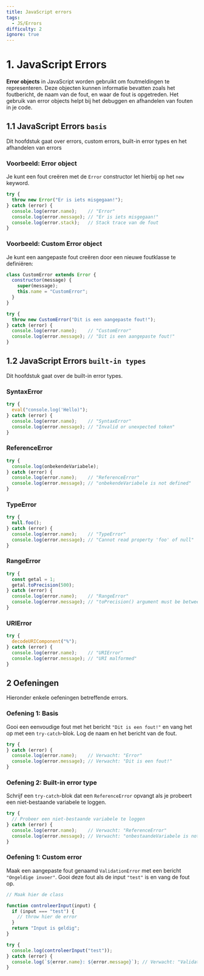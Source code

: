 ```yaml
---
title: JavaScript errors
tags:
  - JS/Errors
difficulty: 2
ignore: true
---
```


# 1. JavaScript Errors
**Error objects** in JavaScript worden gebruikt om foutmeldingen te representeren. Deze objecten kunnen informatie bevatten zoals het foutbericht, de naam van de fout, en waar de fout is opgetreden. Het gebruik van error objects helpt bij het debuggen en afhandelen van fouten in je code.

## 1.1 JavaScript Errors `basis`
Dit hoofdstuk gaat over errors, custom errors, built-in error types en het afhandelen van errors

### Voorbeeld: Error object
Je kunt een fout creëren met de `Error` constructor let hierbij op het `new` keyword.

```javascript
try {
  throw new Error("Er is iets misgegaan!");
} catch (error) {
  console.log(error.name);    // "Error"
  console.log(error.message); // "Er is iets misgegaan!"
  console.log(error.stack);   // Stack trace van de fout
}
```

### Voorbeeld: Custom Error object
Je kunt een aangepaste fout creëren door een nieuwe foutklasse te definiëren:

```javascript
class CustomError extends Error {
  constructor(message) {
    super(message);
    this.name = "CustomError";
  }
}

try {
  throw new CustomError("Dit is een aangepaste fout!");
} catch (error) {
  console.log(error.name);    // "CustomError"
  console.log(error.message); // "Dit is een aangepaste fout!"
}
```

## 1.2 JavaScript Errors `built-in types`
Dit hoofdstuk gaat over de built-in error types.

### SyntaxError

```javascript
try {
  eval("console.log('Hello)");
} catch (error) {
  console.log(error.name);    // "SyntaxError"
  console.log(error.message); // "Invalid or unexpected token"
}
```

### ReferenceError

```javascript
try {
  console.log(onbekendeVariabele);
} catch (error) {
  console.log(error.name);    // "ReferenceError"
  console.log(error.message); // "onbekendeVariabele is not defined"
}
```

### TypeError

```javascript
try {
  null.foo();
} catch (error) {
  console.log(error.name);    // "TypeError"
  console.log(error.message); // "Cannot read property 'foo' of null"
}
```

### RangeError

```javascript
try {
  const getal = 1;
  getal.toPrecision(500);
} catch (error) {
  console.log(error.name);    // "RangeError"
  console.log(error.message); // "toPrecision() argument must be between 1 and 100"
}
```

### URIError

```javascript
try {
  decodeURIComponent("%");
} catch (error) {
  console.log(error.name);    // "URIError"
  console.log(error.message); // "URI malformed"
}
```

## 2 Oefeningen
Hieronder enkele oefeningen betreffende errors.

### Oefening 1: Basis
Gooi een eenvoudige fout met het bericht `"Dit is een fout!"` en vang het op met een `try-catch`\-blok. Log de naam en het bericht van de fout.

```javascript runner
try {
} catch (error) {
  console.log(error.name);    // Verwacht: "Error"
  console.log(error.message); // Verwacht: "Dit is een fout!"
}
```

### Oefening 2: Built-in error type
Schrijf een `try-catch`\-blok dat een `ReferenceError` opvangt als je probeert een niet-bestaande variabele te loggen.

```javascript runner
try {
  // Probeer een niet-bestaande variabele te loggen
} catch (error) {
  console.log(error.name);    // Verwacht: "ReferenceError"
  console.log(error.message); // Verwacht: "onbestaandeVariabele is not defined"
}
```

### Oefening 1: Custom error
Maak een aangepaste fout genaamd `ValidationError` met een bericht `"Ongeldige invoer"`. Gooi deze fout als de input `"test"` is en vang de fout op.

```javascript runner
// Maak hier de class

function controleerInput(input) {
  if (input === "test") {
    // throw hier de error
  }
  return "Input is geldig";
}

try {
  console.log(controleerInput("test"));
} catch (error) {
  console.log(`${error.name}: ${error.message}`); // Verwacht: "ValidationError: Ongeldige invoer"
}
```

